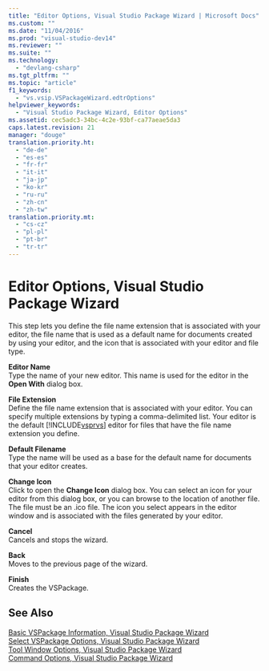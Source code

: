 ```yaml
---
title: "Editor Options, Visual Studio Package Wizard | Microsoft Docs"
ms.custom: ""
ms.date: "11/04/2016"
ms.prod: "visual-studio-dev14"
ms.reviewer: ""
ms.suite: ""
ms.technology: 
  - "devlang-csharp"
ms.tgt_pltfrm: ""
ms.topic: "article"
f1_keywords: 
  - "vs.vsip.VSPackageWizard.edtrOptions"
helpviewer_keywords: 
  - "Visual Studio Package Wizard, Editor Options"
ms.assetid: cec5adc3-34bc-4c2e-93bf-ca77aeae5da3
caps.latest.revision: 21
manager: "douge"
translation.priority.ht: 
  - "de-de"
  - "es-es"
  - "fr-fr"
  - "it-it"
  - "ja-jp"
  - "ko-kr"
  - "ru-ru"
  - "zh-cn"
  - "zh-tw"
translation.priority.mt: 
  - "cs-cz"
  - "pl-pl"
  - "pt-br"
  - "tr-tr"
---
```

# Editor Options, Visual Studio Package Wizard
This step lets you define the file name extension that is associated with your editor, the file name that is used as a default name for documents created by using your editor, and the icon that is associated with your editor and file type.  
  
 **Editor Name**  
 Type the name of your new editor. This name is used for the editor in the **Open With** dialog box.  
  
 **File Extension**  
 Define the file name extension that is associated with your editor. You can specify multiple extensions by typing a comma-delimited list. Your editor is the default [!INCLUDE[vsprvs](../code-quality/includes/vsprvs_md.md)] editor for files that have the file name extension you define.  
  
 **Default Filename**  
 Type the name will be used as a base for the default name for documents that your editor creates.  
  
 **Change Icon**  
 Click to open the **Change Icon** dialog box. You can select an icon for your editor from this dialog box, or you can browse to the location of another file. The file must be an .ico file. The icon you select appears in the editor window and is associated with the files generated by your editor.  
  
 **Cancel**  
 Cancels and stops the wizard.  
  
 **Back**  
 Moves to the previous page of the wizard.  
  
 **Finish**  
 Creates the VSPackage.  
  
## See Also  
 [Basic VSPackage Information, Visual Studio Package Wizard](../misc/basic-vspackage-information-visual-studio-package-wizard.md)   
 [Select VSPackage Options, Visual Studio Package Wizard](../misc/select-vspackage-options-visual-studio-package-wizard.md)   
 [Tool Window Options, Visual Studio Package Wizard](../misc/tool-window-options-visual-studio-package-wizard.md)   
 [Command Options, Visual Studio Package Wizard](../misc/command-options-visual-studio-package-wizard.md)